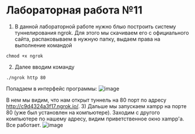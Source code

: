  # Лабораторная работа №11

 1) В данной лабораторной работе нужно блыо построить систему туннелирования ngrok. Для этого мы скачиваем его с официального сайта, распаковываем в нужную папку, выдаем права на выполнение командой
```
chmod +x ngrok
```
 2) Далее вводим команду
```
./ngrok http 80
```
Попадаем в интерфейс программы:
![image](https://user-images.githubusercontent.com/74867190/121710341-307f4980-cae2-11eb-9a86-2042ea07d198.png)

В нем мы видим, что нам открыт туннель на 80 порт по адресу http://c9d4324a3f17.ngrok.io/.
 3) Дальше мы запускаем xampp на порте 80 (уже был установлен на компьютере). Заходим с другого компьютере по нашему адресу, видим приветственное окно xampp'а. Все работает. 
![image](https://user-images.githubusercontent.com/74867190/121710412-45f47380-cae2-11eb-8d10-8414db0da1b9.png)
